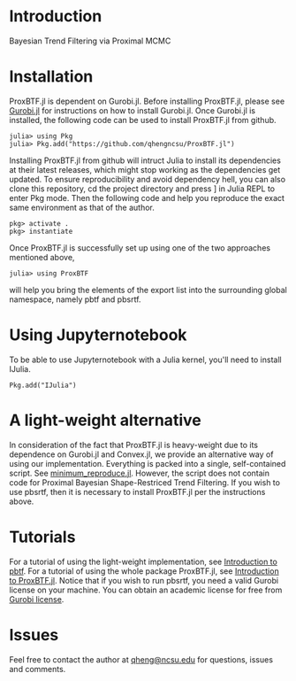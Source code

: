 # Introduction
 Bayesian Trend Filtering via Proximal MCMC

# Installation
ProxBTF.jl is dependent on Gurobi.jl. Before installing ProxBTF.jl, please see [Gurobi.jl](https://github.com/jump-dev/Gurobi.jl) for instructions on how to install Gurobi.jl. Once Gurobi.jl is installed, the following code can be used to install ProxBTF.jl from github. 
````
julia> using Pkg
julia> Pkg.add("https://github.com/qhengncsu/ProxBTF.jl")
````
Installing ProxBTF.jl from github will intruct Julia to install its dependencies at their latest releases, which might stop working as the dependencies get updated. To ensure reproducibility and avoid dependency hell, you can also clone this repository, cd the project directory and press ] in Julia REPL to enter Pkg mode. Then the following code and help you reproduce the exact same environment as that of the author.
````
pkg> activate .
pkg> instantiate
````
Once ProxBTF.jl is successfully set up using one of the two approaches mentioned above, 
````
julia> using ProxBTF
````
will help you bring the elements of the export list into the surrounding global namespace, namely pbtf and pbsrtf.

# Using Jupyternotebook
To be able to use Jupyternotebook with a Julia kernel, you'll need to install IJulia.
````
Pkg.add("IJulia")
````

# A light-weight alternative
In consideration of the fact that ProxBTF.jl is heavy-weight due to its dependence on Gurobi.jl and Convex.jl, we provide an alternative way of using our implementation. Everything is packed into a single, self-contained script. See [minimum_reproduce.jl](https://github.com/qhengncsu/ProxBTF.jl/blob/main/vignettes/minimum_reproduce.jl). However, the script does not contain code for Proximal Bayesian Shape-Restriced Trend Filtering. If you wish to use pbsrtf, then it is necessary to install ProxBTF.jl per the instructions above.

# Tutorials
For a tutorial of using the light-weight implementation, see [Introduction to pbtf](https://github.com/qhengncsu/ProxBTF.jl/blob/main/vignettes/Introduction_to_pbtf.ipynb). For a tutorial of using the whole package ProxBTF.jl, see [Introduction to ProxBTF.jl](https://github.com/qhengncsu/ProxBTF.jl/blob/main/vignettes/Introduction_to_ProxBTF.jl.ipynb). Notice that if you wish to run pbsrtf, you need a valid Gurobi license on your machine. You can obtain an academic license for free from [Gurobi license](https://www.gurobi.com/academia/academic-program-and-licenses/).

# Issues
Feel free to contact the author at <qheng@ncsu.edu> for questions, issues and comments.
 
